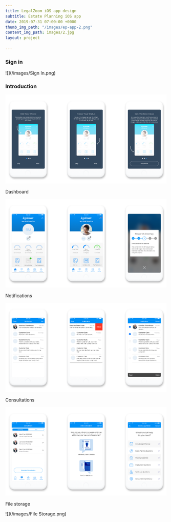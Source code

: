 ```yaml
---
title: LegalZoom iOS app design
subtitle: Estate Planning iOS app
date: 2019-07-31 07:00:00 +0000
thumb_img_path: "/images/ep-app-2.png"
content_img_path: images/2.jpg
layout: project

---
```

### Sign in

![](/images/Sign In.png)

### Introduction

![](/images/Intro.png)

Dashboard

![](/images/Dashboard.png)

Notifications

![](/images/Notifications.png)

Consultations

![](/images/Consultations.png)

File storage

![](/images/File Storage.png)